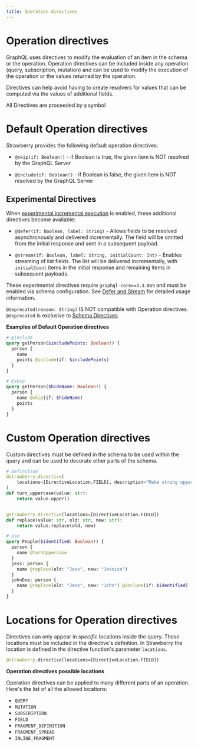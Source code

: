 ```yaml
---
title: Operation directives
---
```


# Operation directives

GraphQL uses directives to modify the evaluation of an item in the schema or the
operation. Operation directives can be included inside any operation (query,
subscription, mutation) and can be used to modify the execution of the operation
or the values returned by the operation.

Directives can help avoid having to create resolvers for values that can be
computed via the values of additional fields.

All Directives are proceeded by `@` symbol

# Default Operation directives

Strawberry provides the following default operation directives:

- `@skip(if: Boolean!)` - if Boolean is true, the given item is NOT resolved by
  the GraphQL Server

- `@include(if: Boolean!)` - if Boolean is false, the given item is NOT resolved
  by the GraphQL Server

## Experimental Directives

When
[experimental incremental execution](./schema-configurations#enable_experimental_incremental_execution)
is enabled, these additional directives become available:

- `@defer(if: Boolean, label: String)` - Allows fields to be resolved
  asynchronously and delivered incrementally. The field will be omitted from the
  initial response and sent in a subsequent payload.

- `@stream(if: Boolean, label: String, initialCount: Int)` - Enables streaming
  of list fields. The list will be delivered incrementally, with `initialCount`
  items in the initial response and remaining items in subsequent payloads.

<Note>

These experimental directives require `graphql-core>=3.3.0a9` and must be
enabled via schema configuration. See [Defer and Stream](./defer-and-stream) for
detailed usage information.

</Note>

<Note>

`@deprecated(reason: String)` IS NOT compatible with Operation directives.
`@deprecated` is exclusive to [Schema Directives](./schema-directives.md)

</Note>

**Examples of Default Operation directives**

```graphql
# @include
query getPerson($includePoints: Boolean!) {
  person {
    name
    points @include(if: $includePoints)
  }
}

# @skip
query getPerson($hideName: Boolean!) {
  person {
    name @skip(if: $hideName)
    points
  }
}
```

# Custom Operation directives

Custom directives must be defined in the schema to be used within the query and
can be used to decorate other parts of the schema.

```python
# Definition
@strawberry.directive(
    locations=[DirectiveLocation.FIELD], description="Make string uppercase"
)
def turn_uppercase(value: str):
    return value.upper()


@strawberry.directive(locations=[DirectiveLocation.FIELD])
def replace(value: str, old: str, new: str):
    return value.replace(old, new)
```

```graphql
# Use
query People($identified: Boolean!) {
  person {
    name @turnUppercase
  }
  jess: person {
    name @replace(old: "Jess", new: "Jessica")
  }
  johnDoe: person {
    name @replace(old: "Jess", new: "John") @include(if: $identified)
  }
}
```

# Locations for Operation directives

Directives can only appear in _specific_ locations inside the query. These
locations must be included in the directive's definition. In Strawberry the
location is defined in the directive function's parameter `locations`.

```graphql
@strawberry.directive(locations=[DirectiveLocation.FIELD])
```

**Operation directives possible locations**

Operation directives can be applied to many different parts of an operation.
Here's the list of all the allowed locations:

- `QUERY`
- `MUTATION`
- `SUBSCRIPTION`
- `FIELD`
- `FRAGMENT_DEFINITION`
- `FRAGMENT_SPREAD`
- `INLINE_FRAGMENT`
